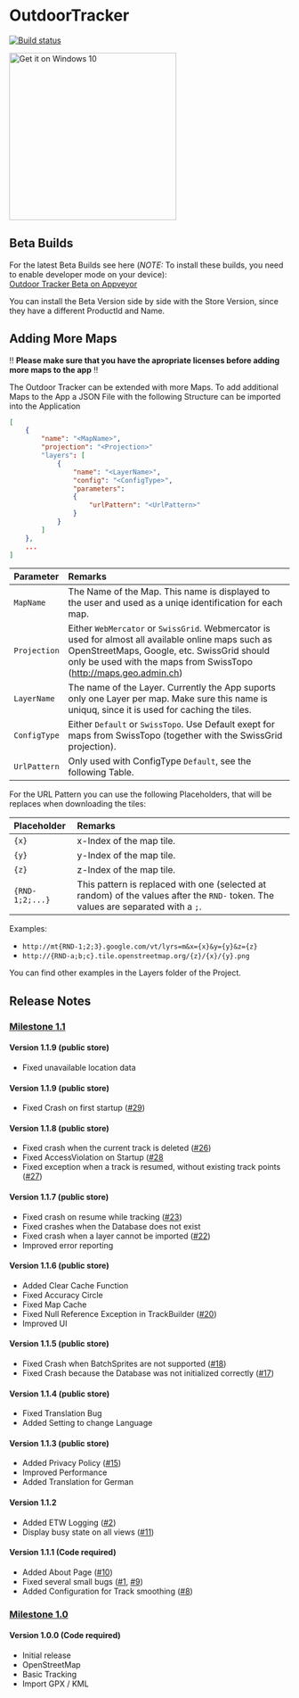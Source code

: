 # OutdoorTracker
[![Build status](https://ci.appveyor.com/api/projects/status/303xd3yswefv1ik5?svg=true)](https://ci.appveyor.com/project/MJeanRichard/outdoortracker)

[<img src="https://assets.windowsphone.com/f2f77ec7-9ba9-4850-9ebe-77e366d08adc/English_Get_it_Win_10_InvariantCulture_Default.png" alt="Get it on Windows 10" Width=300 />](https://www.microsoft.com/store/apps/9NBLGGH4XD91?ocid=badge)

## Beta Builds
For the latest Beta Builds see here (*NOTE:* To install these builds, you need to enable developer mode on your device):  
[Outdoor Tracker Beta on Appveyor](https://ci.appveyor.com/project/MJeanRichard/outdoortracker/build/artifacts) 


You can install the Beta Version side by side with the Store Version, since they have a different ProductId and Name.

## Adding More Maps

:bangbang: **Please make sure that you have the apropriate licenses before adding more maps to the app** :bangbang: 

The Outdoor Tracker can be extended with more Maps. To add additional Maps to the App a JSON File with the following Structure can be imported into the Application

```JSON
[
    {
        "name": "<MapName>",
        "projection": "<Projection>"
        "layers": [
            {
                "name": "<LayerName>",
			    "config": "<ConfigType>",
			    "parameters": 
			    {
		    		"urlPattern": "<UrlPattern>"
    			}
            }
        ]
    },
    ...
]
```

| Parameter  | Remarks   |
| :--- | :--- |
| `MapName`    | The Name of the Map. This name is displayed to the user and used as a uniqe identification for each map. |
| `Projection` | Either `WebMercator` or `SwissGrid`. Webmercator is used for almost all available online maps such as OpenStreetMaps, Google, etc. SwissGrid should only be used with the maps from SwissTopo (http://maps.geo.admin.ch) |
| `LayerName`  | The name of the Layer. Currently the App suports only one Layer per map. Make sure this name is uniquq, since it is used for caching the tiles. |
| `ConfigType` | Either `Default` or `SwissTopo`. Use Default exept for maps from SwissTopo (together with the SwissGrid projection). |
| `UrlPattern` | Only used with ConfigType `Default`, see the following Table.  |

For the URL Pattern you can use the following Placeholders, that will be replaces when downloading the tiles:

| Placeholder     | Remarks |
| :---            | :---    |
| `{x}`           | x-Index of the map tile. |
| `{y}`           | y-Index of the map tile. |
| `{z}`           | z-Index of the map tile. |
| `{RND-1;2;...}` | This pattern is replaced with one (selected at random) of the values after the `RND-` token. The values are separated with a `;`. |

Examples:
* `http://mt{RND-1;2;3}.google.com/vt/lyrs=m&x={x}&y={y}&z={z}`
* `http://{RND-a;b;c}.tile.openstreetmap.org/{z}/{x}/{y}.png`

You can find other examples in the Layers folder of the Project.

## Release Notes
### [Milestone 1.1](../../milestone/2?closed=1)
#### Version 1.1.9 (public store)
- Fixed unavailable location data

#### Version 1.1.9 (public store)
- Fixed Crash on first startup ([#29](../../issues/29))

#### Version 1.1.8 (public store)
- Fixed crash when the current track is deleted ([#26](../../issues/26))
- Fixed AccessViolation on Startup ([#28](../../issues/28)
- Fixed exception when a track is resumed, without existing track points ([#27](../../issues/27))

#### Version 1.1.7 (public store)
- Fixed crash on resume while tracking ([#23](../../issues/23))
- Fixed crashes when the Database does not exist
- Fixed crash when a layer cannot be imported ([#22](../../issues/22))
- Improved error reporting

#### Version 1.1.6 (public store)
- Added Clear Cache Function
- Fixed Accuracy Circle
- Fixed Map Cache
- Fixed Null Reference Exception in TrackBuilder ([#20](../../issues/20))
- Improved UI

#### Version 1.1.5 (public store)
- Fixed Crash when BatchSprites are not supported ([#18](../../issues/18))
- Fixed Crash because the Database was not initialized correctly ([#17](../../issues/17))

#### Version 1.1.4 (public store)
- Fixed Translation Bug
- Added Setting to change Language

#### Version 1.1.3 (public store)
- Added Privacy Policy ([#15](../../issues/15))
- Improved Performance
- Added Translation for German

#### Version 1.1.2 
- Added ETW Logging ([#2](../../issues/2))
- Display busy state on all views ([#11](../../issues/11))

#### Version 1.1.1 (Code required)
- Added About Page ([#10](../../issues/10))
- Fixed several small bugs ([#1](../../issues/1), [#9](../../issues/9))
- Added Configuration for Track smoothing ([#8](../../issues/8))

### [Milestone 1.0](../../milestone/1?closed=1)
#### Version 1.0.0 (Code required)
- Initial release
- OpenStreetMap
- Basic Tracking
- Import GPX / KML
